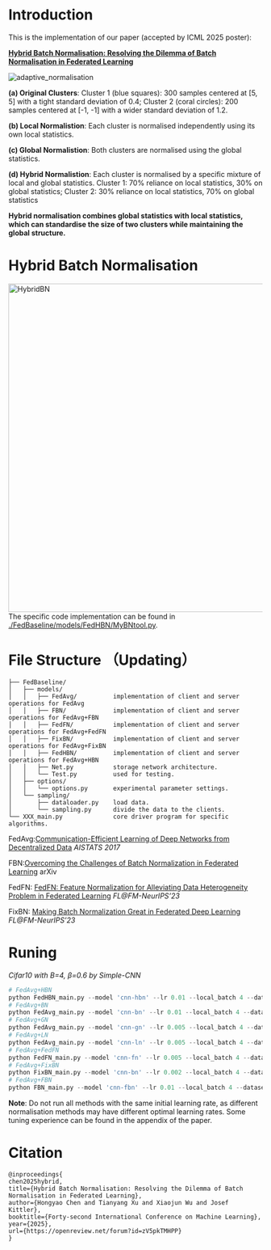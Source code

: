 # Introduction
This is the implementation of our paper (accepted by ICML 2025 poster): 

[<b>Hybrid Batch Normalisation: Resolving the Dilemma of Batch Normalisation in Federated Learning</b>](https://arxiv.org/abs/2505.21877) 

<img src="./adaptive_normalisation.png" alt="adaptive_normalisation">

**(a) Original Clusters**:
Cluster 1 (blue squares): 300 samples centered at [5, 5] with a tight standard deviation of  0.4; 
Cluster 2 (coral circles): 200 samples centered at [-1, -1] with a wider standard deviation of 1.2.

**(b) Local Normalistion**:
Each cluster is normalised independently using its own local statistics. 

**(c) Global Normalistion**:
Both clusters are normalised using the global statistics. 

**(d) Hybrid Normalistion**:
Each cluster is normalised by a specific mixture of local and global statistics. 
Cluster 1: 70% reliance on local statistics, 30% on global statistics; Cluster 2: 30% reliance on local statistics, 70% on global statistics

**Hybrid normalisation combines global statistics with local statistics, which can standardise the size of two clusters while maintaining the global structure.**

# Hybrid Batch Normalisation
<img src="./HBN.png" alt="HybridBN" width="650">
The specific code implementation can be found in <a href="./FedBaseline/models/FedHBN/MyBNtool.py" target="_blank" title="HBN">./FedBaseline/models/FedHBN/MyBNtool.py</a>.

# File Structure （Updating）
```text
├── FedBaseline/
│   ├── models/
│   │   ├── FedAvg/          implementation of client and server operations for FedAvg
│   │   ├── FBN/             implementation of client and server operations for FedAvg+FBN
│   │   ├── FedFN/           implementation of client and server operations for FedAvg+FedFN
│   │   ├── FixBN/           implementation of client and server operations for FedAvg+FixBN
│   │   ├── FedHBN/          implementation of client and server operations for FedAvg+HBN
│   │   ├── Net.py           storage network architecture.
│   │   └── Test.py          used for testing.
│   ├── options/
│   │   └── options.py       experimental parameter settings.
│   └── sampling/
│       ├── dataloader.py    load data.
│       └── sampling.py      divide the data to the clients.
└── XXX_main.py              core driver program for specific algorithms.
```
FedAvg:[Communication-Efficient Learning of Deep Networks from Decentralized Data](http://proceedings.mlr.press/v54/mcmahan17a.html) *AISTATS 2017*

FBN:[Overcoming the Challenges of Batch Normalization in Federated Learning](https://arxiv.org/abs/2405.14670) arXiv

FedFN: [FedFN: Feature Normalization for Alleviating Data Heterogeneity Problem in Federated Learning](https://openreview.net/forum?id=4apX9Kcxie) *FL@FM-NeurIPS’23*

FixBN: [Making Batch Normalization Great in Federated Deep Learning](https://openreview.net/forum?id=iKQC652XIk) *FL@FM-NeurIPS’23*

# Runing
*Cifar10 with B=4, β=0.6 by Simple-CNN*
```python
# FedAvg+HBN
python FedHBN_main.py --model 'cnn-hbn' --lr 0.01 --local_batch 4 --dataset 'cifar10' --num_classes 10 --iid False --dirichlet_alpha 0.6
# FedAvg+BN
python FedAvg_main.py --model 'cnn-bn' --lr 0.01 --local_batch 4 --dataset 'cifar10' --num_classes 10 --iid False --dirichlet_alpha 0.6
# FedAvg+GN
python FedAvg_main.py --model 'cnn-gn' --lr 0.005 --local_batch 4 --dataset 'cifar10' --num_classes 10 --iid False --dirichlet_alpha 0.6
# FedAvg+LN
python FedAvg_main.py --model 'cnn-ln' --lr 0.005 --local_batch 4 --dataset 'cifar10' --num_classes 10 --iid False --dirichlet_alpha 0.6
# FedAvg+FedFN
python FedFN_main.py --model 'cnn-fn' --lr 0.005 --local_batch 4 --dataset 'cifar10' --num_classes 10 --iid False --dirichlet_alpha 0.6
# FedAvg+FixBN
python FixBN_main.py --model 'cnn-bn' --lr 0.002 --local_batch 4 --dataset 'cifar10' --num_classes 10 --iid False --dirichlet_alpha 0.6
# FedAvg+FBN
python FBN_main.py --model 'cnn-fbn' --lr 0.01 --local_batch 4 --dataset 'cifar10' --num_classes 10 --iid False --dirichlet_alpha 0.6
```
**Note**: Do not run all methods with the same initial learning rate, as different normalisation methods may have different optimal learning rates. Some tuning experience can be found in the appendix of the paper. 

# Citation
```
@inproceedings{
chen2025hybrid,
title={Hybrid Batch Normalisation: Resolving the Dilemma of Batch Normalisation in Federated Learning},
author={Hongyao Chen and Tianyang Xu and Xiaojun Wu and Josef Kittler},
booktitle={Forty-second International Conference on Machine Learning},
year={2025},
url={https://openreview.net/forum?id=zV5pkTMHPP}
}
```
